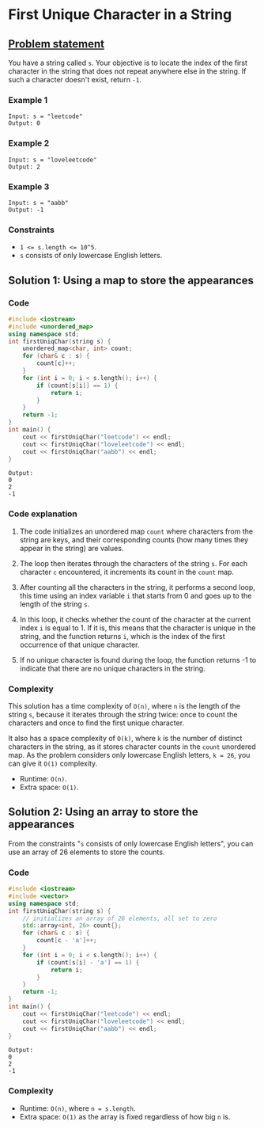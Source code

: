 # First Unique Character in a String

## [Problem statement](https://leetcode.com/problems/first-unique-character-in-a-string/)

You have a string called `s`. Your objective is to locate the index of the first character in the string that does not repeat anywhere else in the string. If such a character doesn't exist, return `-1`.

### Example 1
```text
Input: s = "leetcode"
Output: 0
```

### Example 2
```text
Input: s = "loveleetcode"
Output: 2
```

### Example 3
```text
Input: s = "aabb"
Output: -1
``` 

### Constraints

* `1 <= s.length <= 10^5`.
* `s` consists of only lowercase English letters.

## Solution 1: Using a map to store the appearances

### Code
```cpp
#include <iostream>
#include <unordered_map>
using namespace std;
int firstUniqChar(string s) {
    unordered_map<char, int> count;
    for (char& c : s) {
        count[c]++;
    }
    for (int i = 0; i < s.length(); i++) {
        if (count[s[i]] == 1) {
            return i;
        }
    }
    return -1;
}
int main() {
    cout << firstUniqChar("leetcode") << endl;
    cout << firstUniqChar("loveleetcode") << endl;
    cout << firstUniqChar("aabb") << endl;
}
```
```text
Output:
0
2
-1
```

### Code explanation

1. The code initializes an unordered map `count` where characters from the string are keys, and their corresponding counts (how many times they appear in the string) are values.

2. The loop then iterates through the characters of the string `s`. For each character `c` encountered, it increments its count in the `count` map.

3. After counting all the characters in the string, it performs a second loop, this time using an index variable `i` that starts from 0 and goes up to the length of the string `s`.

4. In this loop, it checks whether the count of the character at the current index `i` is equal to 1. If it is, this means that the character is unique in the string, and the function returns `i`, which is the index of the first occurrence of that unique character.

5. If no unique character is found during the loop, the function returns -1 to indicate that there are no unique characters in the string.


### Complexity
This solution has a time complexity of `O(n)`, where `n` is the length of the string `s`, because it iterates through the string twice: once to count the characters and once to find the first unique character. 

It also has a space complexity of `O(k)`, where `k` is the number of distinct characters in the string, as it stores character counts in the `count` unordered map. As the problem considers only lowercase English letters, `k = 26`, you can give it `O(1)` complexity.

* Runtime: `O(n)`.
* Extra space: `O(1)`.

## Solution 2: Using an array to store the appearances

From the constraints "`s` consists of only lowercase English letters", you can use an array of 26 elements to store the counts.

### Code
```cpp
#include <iostream>
#include <vector>
using namespace std;
int firstUniqChar(string s) {
    // initializes an array of 26 elements, all set to zero
    std::array<int, 26> count{};
    for (char& c : s) {
        count[c - 'a']++;
    }
    for (int i = 0; i < s.length(); i++) {
        if (count[s[i] - 'a'] == 1) {
            return i;
        }
    }
    return -1;
}
int main() {
    cout << firstUniqChar("leetcode") << endl;
    cout << firstUniqChar("loveleetcode") << endl;
    cout << firstUniqChar("aabb") << endl;
}
```
```text
Output:
0
2
-1
```

### Complexity
* Runtime: `O(n)`, where `n = s.length`.
* Extra space: `O(1)` as the array is fixed regardless of how big `n` is.
